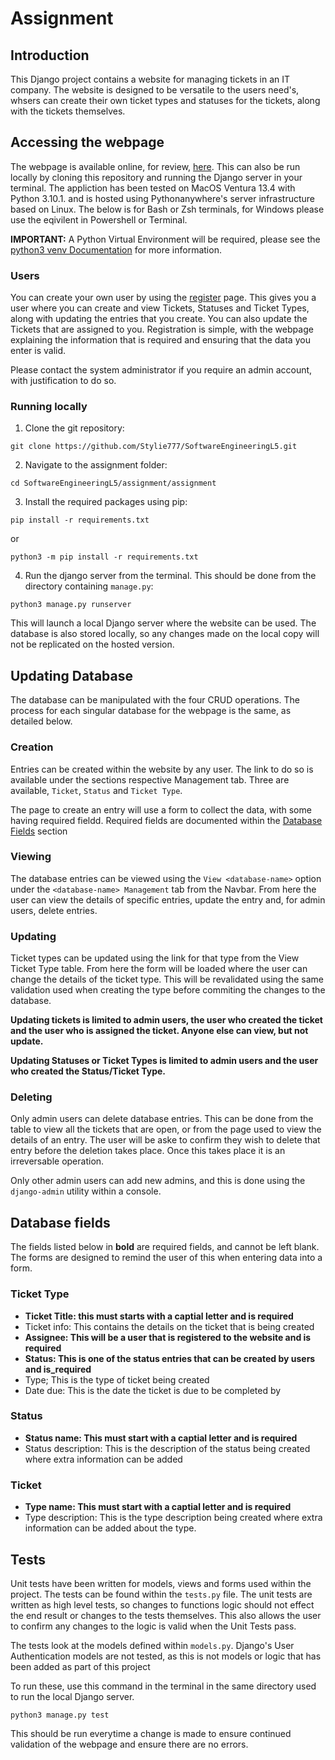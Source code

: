 <!---
Program:  Web Based Database Application
Filename: README.md           
@author:  © Jack Styles             
Course:   BSc Digital Technology Solutions                     
Module:   Software Engineering and Agile             
Tutor:    Suraksha Neupane                         
@version: 1.0     
Date:     22/09/23
-->

# Assignment

## Introduction 

This Django project contains a website for managing tickets in an IT company. The website is designed to be versatile to the users need's, whsers can create their own ticket types and statuses for the tickets, along with the tickets themselves.

## Accessing the webpage
The webpage is available online, for review, [here][online-webpage]. This can also be run locally by cloning this repository and running the Django server in your terminal. The appliction has been tested on MacOS Ventura 13.4 with Python 3.10.1. and is hosted using Pythonanywhere's server infrastructure based on Linux. The below is for Bash or Zsh terminals, for Windows please use the eqivilent in Powershell or Terminal.

**IMPORTANT:** A Python Virtual Environment will be required, please see the [python3 venv Documentation][venv-docs] for more information.

### Users
You can create your own user by using the [register][register-page] page. This gives you a user where you can create and view Tickets, Statuses and Ticket Types, along with updating the entries that you create. You can also update the Tickets that are assigned to you. Registration is simple, with the webpage explaining the information that is required and ensuring that the data you enter is valid.

Please contact the system administrator if you require an admin account, with justification to do so.

### Running locally
1. Clone the git repository:
```
git clone https://github.com/Stylie777/SoftwareEngineeringL5.git
```
2. Navigate to the assignment folder:
```
cd SoftwareEngineeringL5/assignment/assignment
```
3. Install the required packages using pip:
```
pip install -r requirements.txt
```
or
```
python3 -m pip install -r requirements.txt
```
4. Run the django server from the terminal. This should be done from the directory containing `manage.py`:
```
python3 manage.py runserver
```

This will launch a local Django server where the website can be used. The database is also stored locally, so any changes made on the local copy will not be replicated on the hosted version.

## Updating Database

The database can be manipulated with the four CRUD operations. The process for each singular database for the webpage is the same, as detailed below.

### Creation
Entries can be created within the website by any user. The link to do so is available under the sections respective Management tab. Three are available, `Ticket`, `Status` and `Ticket Type`.

The page to create an entry will use a form to collect the data, with some having required fieldd. Required fields are documented within the [Database Fields](##database-fields) section

### Viewing
The database entries can be viewed using the `View <database-name>` option under the `<database-name> Management` tab from the Navbar. From here the user can view the details of specific entries, update the entry and, for admin users, delete entries.

### Updating
Ticket types can be updated using the link for that type from the View Ticket Type table. From here the form will be loaded where the user can change the details of the ticket type. This will be revalidated using the same validation used when creating the type before commiting the changes to the database.

**Updating tickets is limited to admin users, the user who created the ticket and the user who is assigned the ticket. Anyone else can view, but not update.**

**Updating Statuses or Ticket Types is limited to admin users and the user who created the Status/Ticket Type.**

### Deleting
Only admin users can delete database entries. This can be done from the table to view all the tickets that are open, or from the page used to view the details of an entry. The user will be aske to confirm they wish to delete that entry before the deletion takes place. Once this takes place it is an irreversable operation.

Only other admin users can add new admins, and this is done using the `django-admin` utility within a console.

## Database fields

The fields listed below in __bold__ are required fields, and cannot be left blank. The forms are designed to remind the user of this when entering data into a form.

### Ticket Type

- __Ticket Title: this must starts with a captial letter and is required__
- Ticket info: This contains the details on the ticket that is being created
- __Assignee: This will be a user that is registered to the website and is required__
- __Status: This is one of the status entries that can be created by users and is_required__
- Type; This is the type of ticket being created
- Date due: This is the date the ticket is due to be completed by

### Status

- __Status name: This must start with a captial letter and is required__
- Status description: This is the description of the status being created where extra information can be added

### Ticket

- __Type name: This must start with a captial letter and is required__
- Type description: This is the type description being created where extra information can be added about the type.

## Tests

Unit tests have been written for models, views and forms used within the project. The tests can be found within the `tests.py` file. The unit tests are written as high level tests, so changes to functions logic should not effect the end result or changes to the tests themselves. This also allows the user to confirm any changes to the logic is valid when the Unit Tests pass.

The tests look at the models defined within `models.py`. Django's User Authentication models are not tested, as this is not models or logic that has been added as part of this project  

To run these, use this command in the terminal in the same directory used to run the local Django server.

```
python3 manage.py test
```

This should be run everytime a change is made to ensure continued validation of the webpage and ensure there are no errors. 

[online-webpage]: https://software-engineering-l6.onrender.com/
[venv-docs]: https://docs.python.org/3/library/venv.html
[register-page]: https://software-engineering-l6.onrender.com/register/